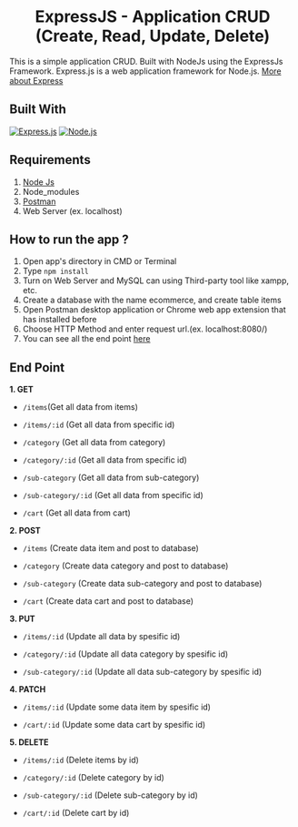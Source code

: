 <h1 align="center">ExpressJS - Application CRUD (Create, Read, Update, Delete)</h1>



This is a simple application CRUD. Built with NodeJs using the ExpressJs Framework.
Express.js is a web application framework for Node.js. [More about Express](https://en.wikipedia.org/wiki/Express.js)

## Built With
[![Express.js](https://img.shields.io/badge/Express.js-4.x-orange.svg?style=rounded-square)](https://expressjs.com/en/starter/installing.html)
[![Node.js](https://img.shields.io/badge/Node.js-v.12.18.3-green.svg?style=rounded-square)](https://nodejs.org/)

## Requirements
1. <a href="https://nodejs.org/en/download/">Node Js</a>
2. Node_modules
3. <a href="https://www.getpostman.com/">Postman</a>
4. Web Server (ex. localhost)

## How to run the app ?
1. Open app's directory in CMD or Terminal
2. Type `npm install`
3. Turn on Web Server and MySQL can using Third-party tool like xampp, etc.
4. Create a database with the name ecommerce, and create table items
5. Open Postman desktop application or Chrome web app extension that has installed before
6. Choose HTTP Method and enter request url.(ex. localhost:8080/)
7. You can see all the end point [here](#end-point)

## End Point
**1. GET**

* `/items`(Get all data from items)

* `/items/:id` (Get all data from specific id)

* `/category` (Get all data from category)

* `/category/:id` (Get all data from specific id)

* `/sub-category` (Get all data from sub-category)

* `/sub-category/:id` (Get all data from specific id)

* `/cart` (Get all data from cart)

**2. POST**

* `/items` (Create data item and post to database)

* `/category` (Create data category and post to database)

* `/sub-category` (Create data sub-category and post to database)

* `/cart` (Create data cart and post to database)

**3. PUT**

* `/items/:id` (Update all data by spesific id)

* `/category/:id` (Update all data category by spesific id)

* `/sub-category/:id` (Update all data sub-category by spesific id)

**4. PATCH**

* `/items/:id` (Update some data item by spesific id)

* `/cart/:id` (Update some data cart by spesific id)

**5. DELETE**

* `/items/:id` (Delete items by id)

* `/category/:id` (Delete category by id)

* `/sub-category/:id` (Delete sub-category by id)

* `/cart/:id` (Delete cart by id)

  